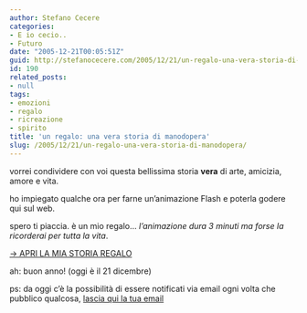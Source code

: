 ```yaml
---
author: Stefano Cecere
categories:
- E io cecio..
- Futuro
date: "2005-12-21T00:05:51Z"
guid: http://stefanocecere.com/2005/12/21/un-regalo-una-vera-storia-di-manodopera/
id: 190
related_posts:
- null
tags:
- emozioni
- regalo
- ricreazione
- spirito
title: 'un regalo: una vera storia di manodopera'
slug: /2005/12/21/un-regalo-una-vera-storia-di-manodopera/
---
```


<a href="http://stefanocecere.com/wp-content/mani.html" target="_blank"><img src='/wp-content/manine.jpg' alt='' align='left' /></a>vorrei condividere con voi questa bellissima storia **vera** di arte, amicizia, amore e vita.

ho impiegato qualche ora per farne un&#8217;animazione Flash e poterla godere qui sul web.

spero ti piaccia. è un mio regalo… _l&#8217;animazione dura 3 minuti ma forse la ricorderai per tutta la vita_.

 <a href="http://stefanocecere.com/wp-content/mani.html" target="_blank">-> APRI LA MIA STORIA REGALO</a>

ah: buon anno! (oggi è il 21 dicembre)

ps: da oggi c&#8217;è la possibilità di essere notificati via email ogni volta che pubblico qualcosa, [lascia qui la tua email](http://stefanocecere.com/subscribe.php)